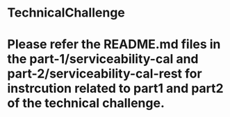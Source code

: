 # TechnicalChallenge

# Please refer the README.md files in the part-1/serviceability-cal and part-2/serviceability-cal-rest for instrcution related to part1 and part2 of the technical challenge.